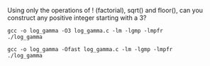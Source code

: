 
Using only the operations of ! (factorial), sqrt() and floor(), can you construct any positive integer starting with a 3?

```
gcc -o log_gamma -O3 log_gamma.c -lm -lgmp -lmpfr
./log_gamma
```

```
gcc -o log_gamma -Ofast log_gamma.c -lm -lgmp -lmpfr
./log_gamma
```

